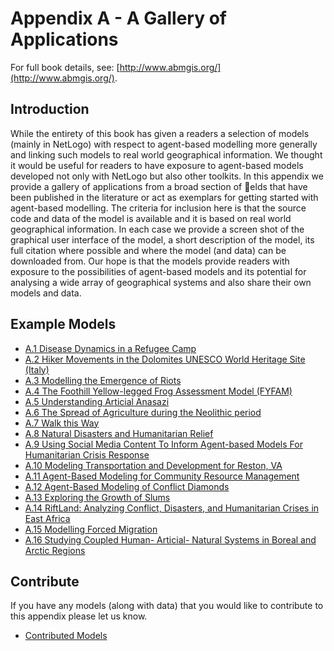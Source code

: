 # Appendix A - A Gallery of Applications

For full book details, see: [http://www.abmgis.org/](http://www.abmgis.org/).


## Introduction

While the entirety of this book has given a readers a selection of models (mainly in NetLogo) with respect to agent-based modelling more generally and linking such models to real world geographical information. We thought it would be useful for readers to have exposure to agent-based models developed not only with NetLogo but also other toolkits. In this appendix we provide a gallery of applications from a broad section of elds that have been published in the literature or act as exemplars for getting started with agent-based modelling. The criteria for inclusion here is that the source code and data of the model is available and it is based on real world geographical information. In each case we provide a screen shot of the graphical user interface of the model, a short description of the model, its full citation where possible and where the model (and data) can be downloaded from. Our hope is that the models provide readers with exposure to the possibilities of agent-based models and its potential for analysing a wide array of geographical systems and also share their own models and data.


## Example Models

* [A.1 Disease Dynamics in a Refugee Camp](Cholera)* [A.2 Hiker Movements in the Dolomites UNESCO World Heritage Site (Italy)](HikerMovements)* [A.3 Modelling the Emergence of Riots](Riots)* [A.4 The Foothill Yellow-legged Frog Assessment Model (FYFAM)](Frog)* [A.5 Understanding Articial Anasazi](Anasazi)
* [A.6 The Spread of Agriculture during the Neolithic period](Neolithic)* [A.7 Walk this Way](Walk)* [A.8 Natural Disasters and Humanitarian Relief](Haiti)* [A.9 Using Social Media Content To Inform Agent-based Models For Humanitarian Crisis Response](Hotspots)* [A.10 Modeling Transportation and Development for Reston, VA](Reston)* [A.11 Agent-Based Modeling for Community Resource Management](Acequias)* [A.12 Agent-Based Modeling of Conflict Diamonds](Diamonds)* [A.13 Exploring the Growth of Slums](Slums)* [A.14 RiftLand: Analyzing Conflict, Disasters, and Humanitarian Crises in East Africa](RiftLand)* [A.15 Modelling Forced Migration](Migration)* [A.16 Studying Coupled Human- Articial- Natural Systems in Boreal and Arctic Regions](NorthLands)

## Contribute 

If you have any models (along with data) that you would like to contribute to this appendix please let us know.

* [Contributed Models](AdditionalModels)
